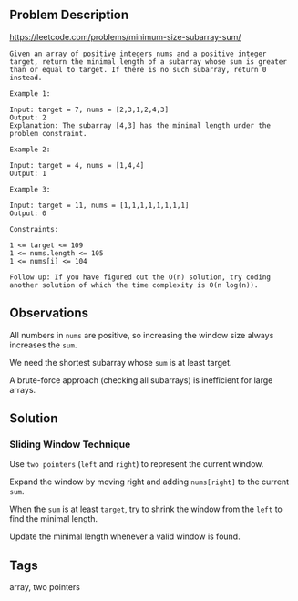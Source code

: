 ## Problem Description

https://leetcode.com/problems/minimum-size-subarray-sum/

```
Given an array of positive integers nums and a positive integer target, return the minimal length of a subarray whose sum is greater than or equal to target. If there is no such subarray, return 0 instead.

Example 1:

Input: target = 7, nums = [2,3,1,2,4,3]
Output: 2
Explanation: The subarray [4,3] has the minimal length under the problem constraint.

Example 2:

Input: target = 4, nums = [1,4,4]
Output: 1

Example 3:

Input: target = 11, nums = [1,1,1,1,1,1,1,1]
Output: 0

Constraints:

1 <= target <= 109
1 <= nums.length <= 105
1 <= nums[i] <= 104

Follow up: If you have figured out the O(n) solution, try coding another solution of which the time complexity is O(n log(n)).
```

## Observations

All numbers in `nums` are positive, so increasing the window size always increases the `sum`.

We need the shortest subarray whose `sum` is at least target.

A brute-force approach (checking all subarrays) is inefficient for large arrays.

## Solution

### Sliding Window Technique

Use `two pointers` (`left` and `right`) to represent the current window.

Expand the window by moving right and adding `nums[right]` to the current `sum`.

When the `sum` is at least `target`, try to shrink the window from the `left` to find the minimal length.

Update the minimal length whenever a valid window is found.

## Tags

array, two pointers